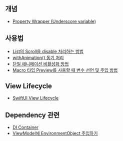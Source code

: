
## 개념
- [Property Wrapper (Underscore variable)](Property%20Wrapper%20(Underscore%20variable).md)

## 사용법
- [List의 Scroll을 disable 처리하는 방법](List의%20Scroll을%20disable%20처리하는%20방법.md)
- [withAnimation() 동기 처리](withAnimation()%20동기%20처리.md)
- [단일 애니메이션 비활성화 방법](단일%20애니메이션%20비활성화%20방법.md)
- [Macro 타입 Preview를 사용할 때 변수 선언 및 주입 방법](Macro%20타입%20Preview를%20사용할%20때%20변수%20선언%20및%20주입%20방법.md)

## View Lifecycle
- [SwiftUI View Lifecycle](SwiftUI%20View%20Lifecycle.md)

## Dependency 관련
- [DI Container](DI%20Container.md)
- [ViewModel에 EnvironmentObject 주입하기](ViewModel에%20EnvironmentObject%20주입하기.md)